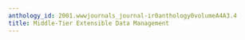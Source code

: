 ```yaml
---
anthology_id: 2001.wwwjournals_journal-ir0anthology0volumeA4A3.4
title: Middle-Tier Extensible Data Management
---
```

